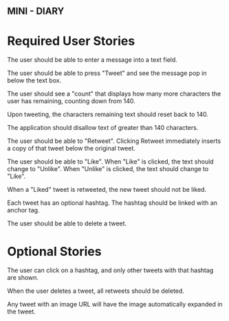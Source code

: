 ## MINI - DIARY
# Required User Stories

The user should be able to enter a message into a text field.

The user should be able to press "Tweet" and see the message pop in below the text box.

The user should see a "count" that displays how many more characters the user has remaining, counting down from 140.

Upon tweeting, the characters remaining text should reset back to 140.

The application should disallow text of greater than 140 characters.

The user should be able to "Retweet". Clicking Retweet immediately inserts a copy of that tweet below the original tweet.

The user should be able to "Like". When "Like" is clicked, the text should change to "Unlike". When "Unlike" is clicked, the 
text should change to "Like".


When a "Liked" tweet is retweeted, the new tweet should not be liked.

Each tweet has an optional hashtag. The hashtag should be linked with an anchor tag.

The user should be able to delete a tweet.

# Optional Stories

The user can click on a hashtag, and only other tweets with that hashtag are shown.

When the user deletes a tweet, all retweets should be deleted.

Any tweet with an image URL will have the image automatically expanded in the tweet.
